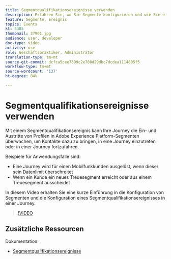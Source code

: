 ```yaml
---
title: Segmentqualifikationsereignisse verwenden
description: Erfahren Sie, wo Sie Segmente konfigurieren und wie Sie ein Segmentqualifizierungs-Ereignis in einer Journey konfigurieren.
feature: Segmente, Ereignis
topics: Events
kt: 5485
thumbnail: 37901.jpg
audience: user, developer
doc-type: video
activity: use
role: Geschäftspraktiker, Administrator
translation-type: tm+mt
source-git-commit: dcfca5cee7399c2e708d29dbc7dcdea1114805f5
workflow-type: tm+mt
source-wordcount: '137'
ht-degree: 84%

---
```



# Segmentqualifikationsereignisse verwenden

Mit einem Segmentqualifikationsereignis kann Ihre Journey die Ein- und Austritte von Profilen in Adobe Experience Platform-Segmenten überwachen, um Kontakte dazu zu bringen, in eine Journey einzutreten oder in einer Journey fortzufahren.

Beispiele für Anwendungsfälle sind:

* Eine Journey wird für einen Mobilfunkkunden ausgelöst, wenn dieser sein Datenlimit überschreitet
* Wenn ein Kunde ein neues Treuesegment erreicht oder aus einem Treuesegment ausscheidet

In diesem Video erhalten Sie eine kurze Einführung in die Konfiguration von Segmenten und die Konfiguration eines Segmentqualifikationsereignisses in einer Journey.

>[!VIDEO](https://video.tv.adobe.com/v/37901?quality=12)

## Zusätzliche Ressourcen

Dokumentation:

* [Segmentqualifikationsereignisse](https://docs.adobe.com/content/help/de-DE/journeys/using/building-journeys/about-journey-building/events-activities/segment-qualification-events.html)
